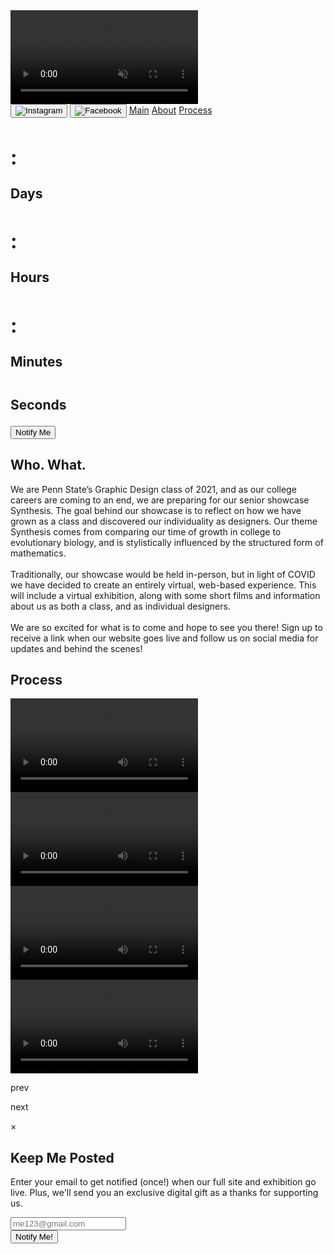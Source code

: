 <!DOCTYPE html>
<html lang="en">
<head>
    <meta charset="UTF-8">
    <meta name="viewport" content="width=device-width, initial-scale=1.0">
    <link rel="stylesheet" href="landingPage/styles.css">
    <link rel="stylesheet" href="https://use.typekit.net/mua4zpm.css">
        <title>Synthesis</title>
</head>
<body>
    <div id="mainPageWrap">
        <div class="mainPageBg" id="secondVid"></div>
        <video playsinline autoplay muted loop id="introVid">
            <source src="Synthesis_LandingDraft1.mp4" type="video/mp4">
        </video>
        <div class="socialRow">
            <span class="socialWrap">
                <button id="instaBtn">
                    <img src="instaLogo.png" alt="Instagram">
                </button>
                <button id="fbBtn">
                    <img src="fbLogo.png" alt="Facebook">
                </button>
            </span>
            <span class="navWrap">
                <a href="#mainPageWrap" class="navLink main">Main</a>
                <a href="#aboutPageWrap" class="navLink about">About</a>
                <a href="#processPageWrap" class="navLink process">Process</a>
            </span>
        </div>
        <div class="countdownRow">
            <div class="countdownWrap">
                <h2 id="countdown">
                    <span id="days">
                        <h2>
                            <span id="dayCount"><!-- daysLeft --></span>
                            <span class="colon">:</span>
                        </h2>
                        <p class="timeLabel">Days</p>
                    </span>
                    <span id="hours">
                        <h2>
                            <span id="hourCount"><!-- hoursLeft --></span>
                            <span class="colon">:</span>
                        </h2>
                        <p class="timeLabel">Hours</p>
                    </span>
                    <span id="mins">
                        <h2>
                            <span id="minCount"><!-- minsLeft --></span>
                            <span class="colon">:</span>
                        </h2>
                        <p class="timeLabel">Minutes</p>
                    </span>
                    <span id="secs">
                        <h2>
                            <span id="secCount"><!-- secsLeft --></span>
                        </h2>
                        <p class="timeLabel">Seconds</p>
                    </span>
                </h2>
            </div>
        </div>
        <div class="notifyRow">
            <button id="notifyBtn">
                Notify Me
            </button>
        </div>
    </div>
    <div id="aboutPageWrap">
        <div class="aboutTitleRow">
            <h2>Who. What.</h2>
        </div>
        <div class="aboutBodyRow">
            <p>We are Penn State’s Graphic Design class of 2021, and as our college careers are coming to an end, we are preparing for our senior showcase Synthesis. The goal behind our showcase is to reflect on how we have grown as a class and discovered our individuality as designers. Our theme Synthesis comes from comparing our time of growth in college to evolutionary biology, and is stylistically  influenced by the structured form of mathematics.
            <br><br>
            Traditionally, our showcase would be held in-person, but in light of COVID we have decided to create an entirely virtual, web-based experience. This will include a virtual exhibition, along with some short films and information about us as both a class, and as individual designers.
            <br><br>
            We are so excited for what is to come and hope to see you there! Sign up to receive a link when our website goes live and follow us on social media for updates and behind the scenes!</p>
        </div>
    </div>
    <div id="processPageWrap">
        <div class="processTitleRow">
            <h2>Process</h2>
        </div>
        <div class="videoRow">
            <div id="carousel">
                <div class="carouselItem">
                    <video playsinline autoplay controls>
                        <source src="" type="video/mp4">
                    </video>
                </div>
                <div class="carouselItem">
                    <video playsinline autoplay controls>
                        <source src="" type="video/mp4">
                    </video>
                </div>
                <div class="carouselItem">
                    <video playsinline autoplay controls>
                        <source src="" type="video/mp4">
                    </video>
                </div>
                <div class="carouselItem">
                    <video playsinline autoplay controls>
                        <source src="" type="video/mp4">
                    </video>
                </div>
            </div>
            <p id="prevBtn">prev</p>
            <p id="nextBtn">next</p>
        </div>
    </div>
    <div id="modalBg">
        <div id="notifyModal">
            <span id="closeModal">&times;</span>
            <h2>Keep Me Posted</h2>
            <p>Enter your email to get notified (once!) when our full site and exhibition go live. Plus, we'll send you an exclusive digital gift as a thanks for supporting us.</p>
            <form action="" id="notifyForm">
                <input type="email" name="email" id="emailInput" placeholder="me123@gmail.com">
                <br>
                <button id="submitBtn">Notify Me!</button>
            </form>
        </div>
    </div>
    <script src="landingPage/index.js"></script>
</body>
</html> 